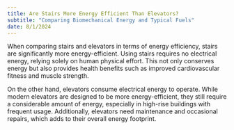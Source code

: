 ```yaml
---
title: Are Stairs More Energy Efficient Than Elevators?
subtitle: "Comparing Biomechanical Energy and Typical Fuels"
date: 8/1/2024
---
```


When comparing stairs and elevators in terms of energy efficiency, stairs are significantly more energy-efficient. Using stairs requires no electrical energy, relying solely on human physical effort. This not only conserves energy but also provides health benefits such as improved cardiovascular fitness and muscle strength.

On the other hand, elevators consume electrical energy to operate. While modern elevators are designed to be more energy-efficient, they still require a considerable amount of energy, especially in high-rise buildings with frequent usage. Additionally, elevators need maintenance and occasional repairs, which adds to their overall energy footprint.